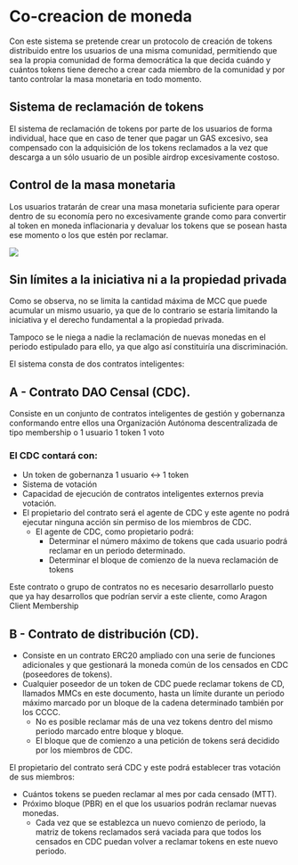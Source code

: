 # Co-creacion de moneda

Con este sistema se pretende crear un protocolo de creación de tokens distribuido entre los usuarios de una misma comunidad, permitiendo que sea la propia comunidad de forma democrática la que decida cuándo y cuántos tokens tiene derecho a crear cada miembro de la comunidad y por tanto controlar la masa monetaria en todo momento.

## Sistema de reclamación de tokens

El sistema de reclamación de tokens por parte de los usuarios de forma individual, hace que en caso de tener que pagar un GAS excesivo, sea compensado con la adquisición de los tokens reclamados a la vez que descarga a un sólo usuario de un posible airdrop excesivamente costoso.

## Control de la masa monetaria

Los usuarios tratarán de crear una masa monetaria suficiente para operar dentro de su economía pero no excesivamente grande como para convertir al token en moneda inflacionaria y devaluar los tokens que se posean hasta ese momento o los que estén por reclamar.

<img src="/images/Cocreaci%C3%B3n%20de%20moneda.png" al="Esquema de funcionamiento de la aplicación">

## Sin límites a la iniciativa ni a la propiedad privada

Como se observa, no se limita la cantidad máxima de MCC que puede acumular un mismo usuario, ya que de lo contrario se estaría limitando la iniciativa y el derecho fundamental a la propiedad privada.

Tampoco se le niega a nadie la reclamación de nuevas monedas en el periodo estipulado para ello, ya que algo así constituiría una discriminación.



El sistema consta de dos contratos inteligentes:

## A - Contrato DAO Censal (CDC). 

Consiste en un conjunto de contratos inteligentes de gestión y gobernanza conformando entre ellos una Organización Autónoma descentralizada de tipo membership o 1 usuario 1 token 1 voto

### El CDC contará con:
* Un token de gobernanza 1 usuario <-> 1 token
* Sistema de votación
* Capacidad de ejecución de contratos inteligentes externos previa votación. 
* El propietario del contrato será el agente de CDC y este agente no podrá ejecutar ninguna acción sin permiso de los miembros de CDC.
  * El agente de CDC, como propietario podrá:
    * Determinar el número máximo de tokens que cada usuario podrá reclamar en un periodo determinado.
    * Determinar el bloque de comienzo de la nueva reclamación de tokens

Este contrato o grupo de contratos no es necesario desarrollarlo puesto que ya hay desarrollos que podrían servir a este cliente, como Aragon Client Membership

## B - Contrato de distribución (CD). 

* Consiste en un contrato ERC20 ampliado con una serie de funciones adicionales y que gestionará la moneda común de los censados en CDC (poseedores de tokens).
* Cualquier poseedor de un token de CDC puede reclamar tokens de CD, llamados MMCs en este documento, hasta un límite durante un periodo máximo marcado por un bloque de la cadena determinado también por los CCCC.
  * No es posible reclamar más de una vez tokens dentro del mismo periodo marcado entre bloque y bloque.
  * El bloque que de comienzo a una petición de tokens será decidido por los miembros de CDC.

El propietario del contrato será CDC y este podrá establecer tras votación de sus miembros:
* Cuántos tokens se pueden reclamar al mes por cada censado (MTT).
* Próximo bloque (PBR) en el que los usuarios podrán reclamar nuevas monedas.
  * Cada vez que se establezca un nuevo comienzo de periodo, la matriz de tokens reclamados será vaciada para que todos los censados en CDC puedan volver a reclamar tokens en este nuevo periodo.
